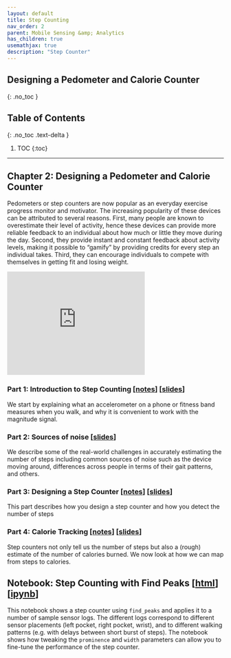 ```yaml
---
layout: default
title: Step Counting
nav_order: 2
parent: Mobile Sensing &amp; Analytics
has_children: true
usemathjax: true
description: "Step Counter"
---
```

## Designing a Pedometer and Calorie Counter
{: .no_toc }

## Table of Contents
{: .no_toc .text-delta }

1. TOC
{:toc}
---

## Chapter 2: Designing a Pedometer and Calorie Counter

Pedometers or step counters are now popular as an everyday exercise progress monitor and motivator. The increasing popularity of these devices can be attributed to several reasons. First, many people are known to overestimate their level of activity, hence these devices can provide more reliable feedback to an individual about how much or little they move during the day. Second, they provide instant and constant feedback about activity levels, making it possible to “gamify” by providing credits for every step an individual takes. Third, they can encourage individuals to compete with themselves in getting fit and losing weight. 

<iframe width="320" height="240" src="https://www.youtube.com/embed/m4Jn6_aUj9s" title="YouTube video player" frameborder="0" allow="accelerometer; autoplay; clipboard-write; encrypted-media; gyroscope; picture-in-picture" allowfullscreen></iframe>

### Part 1: Introduction to Step Counting [[notes](ch2-intro.html)] [[slides](https://drive.google.com/file/d/1joGfgzsmzz55cQmhGwQvQImarvfrmdbF/view?usp=drive_link)]
We start by explaining what an accelerometer on a phone or fitness band measures when you walk, and why it is convenient to work with the magnitude signal.

<!---
<iframe width="320" height="240" src="https://www.youtube.com/embed/t40WyxXuwKk" title="YouTube video player" frameborder="0" allow="accelerometer; autoplay; clipboard-write; encrypted-media; gyroscope; picture-in-picture" allowfullscreen></iframe>
--->

### Part 2: Sources of noise [[slides](https://drive.google.com/file/d/1joGfgzsmzz55cQmhGwQvQImarvfrmdbF/view?usp=drive_link)]
We describe some of the real-world challenges in accurately estimating the number of steps including common sources of noise such as the device moving around, differences across people in terms of their gait patterns, and others.

<!---
<iframe width="320" height="240" src="https://www.youtube.com/embed/UExjHCCgd1g" title="YouTube video player" frameborder="0" allow="accelerometer; autoplay; clipboard-write; encrypted-media; gyroscope; picture-in-picture" allowfullscreen></iframe>
--->

### Part 3: Designing a Step Counter [[notes](ch2-stepcounter.html)] [[slides](https://drive.google.com/file/d/1joGfgzsmzz55cQmhGwQvQImarvfrmdbF/view?usp=drive_link)]
This part describes how you design a step counter and how you detect the number of steps 

<!---
<iframe width="320" height="240" src="https://www.youtube.com/embed/PYQMBEYPgoo" title="YouTube video player" frameborder="0" allow="accelerometer; autoplay; clipboard-write; encrypted-media; gyroscope; picture-in-picture" allowfullscreen></iframe>
--->

### Part 4: Calorie Tracking [[notes](ch2-calories.html)] [[slides](https://drive.google.com/file/d/1joGfgzsmzz55cQmhGwQvQImarvfrmdbF/view?usp=drive_link)]
Step counters not only tell us the number of steps but also a (rough) estimate of the number of calories burned. We now look at how we can map from steps to calories.

<!---
<iframe width="320" height="240" src="https://www.youtube.com/embed/Y7vNEf2ksB8" title="YouTube video player" frameborder="0" allow="accelerometer; autoplay; clipboard-write; encrypted-media; gyroscope; picture-in-picture" allowfullscreen></iframe>
--->

## Notebook: Step Counting with Find Peaks [[html](notebooks/Chapter2-StepCounting.html)] [[ipynb](notebooks/Chapter2-StepCounting.zip)]
This notebook shows a step counter using `find_peaks` and applies it to a number of sample sensor logs. The different logs correspond to different sensor placements (left pocket, right pocket, wrist), and to different walking patterns (e.g. with delays between short burst of steps). The notebook shows how tweaking the `prominence` and `width` parameters can allow you to fine-tune the performance of the step counter.

<!---

### Part 3: Distinguishing horizontal vs vertical movements [[slides](https://drive.google.com/file/d/1joGfgzsmzz55cQmhGwQvQImarvfrmdbF/view?usp=drive_link)]
We look at a more complex problem where we have to distinguish between horizontal braking and acceleration while driving in a vehicle versus vertical changes in acceleration due to walking. This can let us distinguish between acceleration due to steps versus due to moving in a vehicle

<iframe width="320" height="240" src="https://www.youtube.com/embed/eV0htD4r4ZI" title="YouTube video player" frameborder="0" allow="accelerometer; autoplay; clipboard-write; encrypted-media; gyroscope; picture-in-picture" allowfullscreen></iframe>

### Notebook 1: Design a step counter (Assignment)

--->